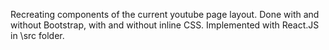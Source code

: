 Recreating components of the current youtube page layout. Done with and without Bootstrap, with and without inline CSS. Implemented with React.JS in \src folder.
